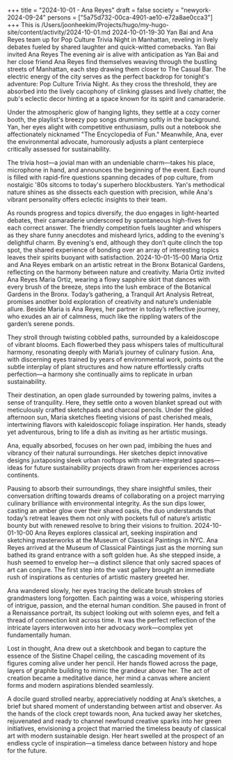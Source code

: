 +++
title = "2024-10-01 - Ana Reyes"
draft = false
society = "newyork-2024-09-24"
persons = ["5a75d732-00ca-4901-ae10-e72a8ae0cca3"]
+++
This is /Users/joonheekim/Projects/hugo/my-hugo-site/content/activity/2024-10-01.md
2024-10-01-19-30
Yan Bai and Ana Reyes team up for Pop Culture Trivia Night in Manhattan, reveling in lively debates fueled by shared laughter and quick-witted comebacks.
Yan Bai invited Ana Reyes
The evening air is alive with anticipation as Yan Bai and her close friend Ana Reyes find themselves weaving through the bustling streets of Manhattan, each step drawing them closer to The Casual Bar. The electric energy of the city serves as the perfect backdrop for tonight's adventure: Pop Culture Trivia Night. As they cross the threshold, they are absorbed into the lively cacophony of clinking glasses and lively chatter, the pub's eclectic decor hinting at a space known for its spirit and camaraderie.

Under the atmospheric glow of hanging lights, they settle at a cozy corner booth, the playlist's breezy pop songs drumming softly in the background. Yan, her eyes alight with competitive enthusiasm, pulls out a notebook she affectionately nicknamed "The Encyclopedia of Fun." Meanwhile, Ana, ever the environmental advocate, humorously adjusts a plant centerpiece critically assessed for sustainability.

The trivia host—a jovial man with an undeniable charm—takes his place, microphone in hand, and announces the beginning of the event. Each round is filled with rapid-fire questions spanning decades of pop culture, from nostalgic '80s sitcoms to today's superhero blockbusters. Yan's methodical nature shines as she dissects each question with precision, while Ana's vibrant personality offers eclectic insights to their team. 

As rounds progress and topics diversify, the duo engages in light-hearted debates, their camaraderie underscored by spontaneous high-fives for each correct answer. The friendly competition fuels laughter and whispers as they share funny anecdotes and misheard lyrics, adding to the evening's delightful charm. By evening's end, although they don’t quite clinch the top spot, the shared experience of bonding over an array of interesting topics leaves their spirits buoyant with satisfaction.
2024-10-01-15-00
Maria Ortiz and Ana Reyes embark on an artistic retreat in the Bronx Botanical Gardens, reflecting on the harmony between nature and creativity.
Maria Ortiz invited Ana Reyes
Maria Ortiz, wearing a flowy sapphire skirt that dances with every brush of the breeze, steps into the lush embrace of the Botanical Gardens in the Bronx. Today’s gathering, a Tranquil Art Analysis Retreat, promises another bold exploration of creativity and nature’s undeniable allure. Beside Maria is Ana Reyes, her partner in today’s reflective journey, who exudes an air of calmness, much like the rippling waters of the garden’s serene ponds.

They stroll through twisting cobbled paths, surrounded by a kaleidoscope of vibrant blooms. Each flowerbed they pass whispers tales of multicultural harmony, resonating deeply with Maria’s journey of culinary fusion. Ana, with discerning eyes trained by years of environmental work, points out the subtle interplay of plant structures and how nature effortlessly crafts perfection—a harmony she continually aims to replicate in urban sustainability.

Their destination, an open glade surrounded by towering palms, invites a sense of tranquility. Here, they settle onto a woven blanket spread out with meticulously crafted sketchpads and charcoal pencils. Under the gilded afternoon sun, Maria sketches fleeting visions of past cherished meals, intertwining flavors with kaleidoscopic foliage inspiration. Her hands, steady yet adventurous, bring to life a dish as inviting as her artistic musings.

Ana, equally absorbed, focuses on her own pad, imbibing the hues and vibrancy of their natural surroundings. Her sketches depict innovative designs juxtaposing sleek urban rooftops with nature-integrated spaces—ideas for future sustainability projects drawn from her experiences across continents.

Pausing to absorb their surroundings, they share insightful smiles, their conversation drifting towards dreams of collaborating on a project marrying culinary brilliance with environmental integrity. As the sun dips lower, casting an amber glow over their shared oasis, the duo understands that today’s retreat leaves them not only with pockets full of nature’s artistic bounty but with renewed resolve to bring their visions to fruition.
2024-10-01-10-00
Ana Reyes explores classical art, seeking inspiration and sketching masterworks at the Museum of Classical Paintings in NYC.
Ana Reyes arrived at the Museum of Classical Paintings just as the morning sun bathed its grand entrance with a soft golden hue. As she stepped inside, a hush seemed to envelop her—a distinct silence that only sacred spaces of art can conjure. The first step into the vast gallery brought an immediate rush of inspirations as centuries of artistic mastery greeted her.

Ana wandered slowly, her eyes tracing the delicate brush strokes of grandmasters long forgotten. Each painting was a voice, whispering stories of intrigue, passion, and the eternal human condition. She paused in front of a Renaissance portrait, its subject looking out with solemn eyes, and felt a thread of connection knit across time. It was the perfect reflection of the intricate layers interwoven into her advocacy work—complex yet fundamentally human.

Lost in thought, Ana drew out a sketchbook and began to capture the essence of the Sistine Chapel ceiling, the cascading movement of its figures coming alive under her pencil. Her hands flowed across the page, layers of graphite building to mimic the grandeur above her. The act of creation became a meditative dance, her mind a canvas where ancient forms and modern aspirations blended seamlessly.

A docile guard strolled nearby, appreciatively nodding at Ana’s sketches, a brief but shared moment of understanding between artist and observer. As the hands of the clock crept towards noon, Ana tucked away her sketches, rejuvenated and ready to channel newfound creative sparks into her green initiatives, envisioning a project that married the timeless beauty of classical art with modern sustainable design. Her heart swelled at the prospect of an endless cycle of inspiration—a timeless dance between history and hope for the future.
